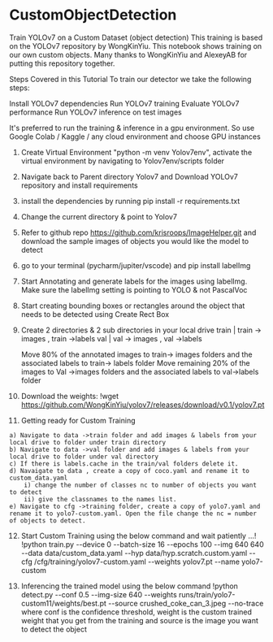 # CustomObjectDetection

Train YOLOv7 on a Custom Dataset (object detection)
This training is based on the YOLOv7 repository by WongKinYiu. This notebook shows training on our own custom objects. Many thanks to WongKinYiu and AlexeyAB for putting this repository together.

Steps Covered in this Tutorial
To train our detector we take the following steps:

Install YOLOv7 dependencies
Run YOLOv7 training
Evaluate YOLOv7 performance
Run YOLOv7 inference on test images

It's preferred to run the training & inference in a gpu environment. So use Google Colab / Kaggle / any cloud environment and choose GPU instances

 1. Create Virtual Environment "python -m venv Yolov7env", activate the virtual environment by navigating to Yolov7env/scripts folder

 2. Navigate back to Parent directory Yolov7 and Download YOLOv7 repository and install requirements

 3. install the dependencies by running pip install -r requirements.txt

 4. Change the current directory & point to Yolov7

 5. Refer to github repo https://github.com/krisroops/ImageHelper.git and download the sample images of objects you would like the model to detect

 6. go to your terminal (pycharm/jupiter/vscode) and pip install labelImg

 7. Start Annotating and generate labels for the images using labelImg. Make sure the IabelImg setting is pointing to YOLO & not PascalVoc

 8. Start creating bounding boxes or rectangles around the object that needs to be detected using Create Rect Box

 9. Create 2 directories & 2 sub directories in your local drive
    train | train -> images  , train ->labels
    val | val -> images  , val ->labels
    
    Move 80% of the annotated images to train-> images folders and the associated labels to train-> labels folder
    Move remaining 20% of the images to Val ->images folders and the associated labels to val->labels folder

 10. Download the weights: !wget https://github.com/WongKinYiu/yolov7/releases/download/v0.1/yolov7.pt
 11. Getting ready for Custom Training
    
    a) Navigate to data ->train folder and add images & labels from your local drive to folder under train directory
    b) Navigate to data ->val folder and add images & labels from your local drive to folder under val directory
    c) If there is labels.cache in the train/val folders delete it.
    d) Navaigate to data , create a copy of coco.yaml and rename it to custom_data.yaml
        i) change the number of classes nc to number of objects you want to detect
        ii) give the classnames to the names list.
    e) Navigate to cfg ->training folder, create a copy of yolo7.yaml and rename it to yolo7-custom.yaml. Open the file change the nc = number of objects to detect.

 12. Start Custom Training using the below command and wait patiently ...!
!python train.py --device 0 --batch-size 16 --epochs 100 --img 640 640 --data data/custom_data.yaml --hyp data/hyp.scratch.custom.yaml --cfg /cfg/training/yolov7-custom.yaml --weights yolov7.pt --name yolo7-custom

 13. Inferencing the trained model using the below command
!python detect.py --conf 0.5 --img-size 640 --weights runs/train/yolo7-custom11/weights/best.pt --source crushed_coke_can_3.jpeg --no-trace
    where conf is the confidence threshold, weight is the custom trained weight that you get from the training and source is the image you want to detect the object
        
    

    






